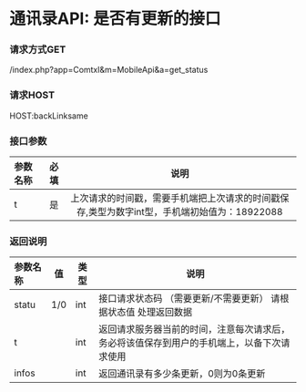 # 通讯录API: 是否有更新的接口
### 请求方式GET
 /index.php?app=Comtxl&m=MobileApi&a=get_status
### 请求HOST
 HOST:backLinksame

### 接口参数

| 参数名称      |    必填 | 说明  |
| :-------- | --------:| :--: |
| t  | 是 |  上次请求的时间戳，需要手机端把上次请求的时间戳保存,类型为数字int型，手机端初始值为：18922088    |


### 返回说明
| 参数名称  |      值|  类型     |说明     |
| :--------  |  ------- | ------| -------- |
|statu     |1/0| int| 接口请求状态码  （需要更新/不需要更新） 请根据状态值  处理返回数据|
|t       |             | int | 返回请求服务器当前的时间，注意每次请求后，务必将该值保存到用户的手机端上，以备下次请求使用 |
|infos     |             | int | 返回通讯录有多少条更新，0则为0条更新 |